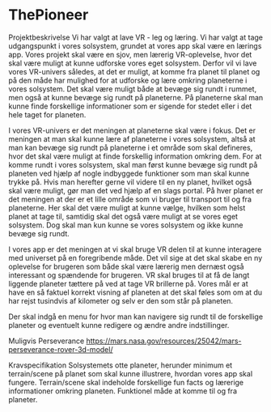 # ThePioneer


Projektbeskrivelse
Vi har valgt at lave VR - leg og læring. Vi har valgt at tage udgangspunkt i vores solsystem, grundet at vores app skal være en lærings app. Vores projekt skal være en sjov, men lærerig VR-oplevelse, hvor det skal være muligt at kunne udforske vores eget solsystem. Derfor vil vi lave vores VR-univers således, at det er muligt, at komme fra planet til planet og på den måde har mulighed for at udforske og lære omkring planeterne i vores solsystem. Det skal være muligt både at bevæge sig rundt i rummet, men også at kunne bevæge sig rundt på planeterne. På planeterne skal man kunne finde forskellige informationer som er sigende for stedet eller i det hele taget for planeten. 

I vores VR-univers er det meningen at planeterne skal være i fokus. Det er meningen at man skal kunne lære af planeterne i vores solsystem, altså at man kan bevæge sig rundt på planeterne i et område som skal defineres, hvor det skal være muligt at  finde forskellig information omkring dem. For at komme rundt i vores solsystem, skal man først kunne bevæge sig rundt på planeten ved hjælp af nogle indbyggede funktioner som man skal kunne trykke på. Hvis man herefter gerne vil videre til en ny planet, hvilket også skal være muligt, gør man det ved hjælp af en slags portal. På hver planet er det meningen at der er et lille område som vi bruger til transport til og fra planeterne. Her skal det være muligt at kunne vælge, hvilken som helst planet at tage til, samtidig skal det også være muligt at se vores eget solsystem. Dog skal man kun kunne se vores solsystem og ikke kunne bevæge sig rundt.

I vores app er det meningen at vi skal bruge VR delen til at kunne interagere med universet på en foregribende måde. Det vil sige at det skal skabe en ny oplevelse for brugeren som både skal være lærerig men dernæst også interessant og spændende for brugeren. VR skal bruges til at få de langt liggende planeter tættere på ved at tage VR brillerne på. Vores mål er at have en så faktuel korrekt visning af planeten at det skal føles som om at du har rejst tusindvis af kilometer og selv er den som står på planeten. 

Der skal indgå en menu for hvor man kan navigere sig rundt til de forskellige planeter og eventuelt kunne redigere og ændre andre indstillinger. 


Muligvis Perseverance
https://mars.nasa.gov/resources/25042/mars-perseverance-rover-3d-model/


Kravspecifikation
Solsystemets otte planeter, herunder minimum et terrain/scene på planet som skal kunne illustrere, hvordan vores app skal fungere.
Terrain/scene skal indeholde forskellige fun facts og lærerige informationer omkring planeten.
Funktionel måde at komme til og fra planeter.
